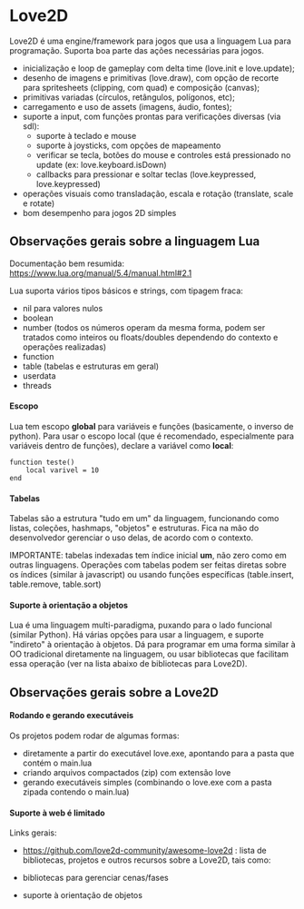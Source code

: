 # Love2D

Love2D é uma engine/framework para jogos que usa a linguagem Lua para programação. Suporta boa parte das ações necessárias para jogos.

- inicialização e loop de gameplay com delta time (love.init e love.update);
- desenho de imagens e primitivas (love.draw), com opção de recorte para spritesheets (clipping, com quad) e composição (canvas);
- primitivas variadas (círculos, retângulos, polígonos, etc);
- carregamento e uso de assets (imagens, áudio, fontes);
- suporte a input, com funções prontas para verificações diversas (via sdl):
    - suporte à teclado e mouse
    - suporte à joysticks, com opções de mapeamento
    - verificar se tecla, botões do mouse e controles está pressionado no update (ex: love.keyboard.isDown)
    - callbacks para pressionar e soltar teclas (love.keypressed, love.keypressed)
- operações visuais como transladação, escala e rotação (translate, scale e rotate)
- bom desempenho para jogos 2D simples


## Observações gerais sobre a linguagem Lua

Documentação bem resumida: https://www.lua.org/manual/5.4/manual.html#2.1 

Lua suporta vários tipos básicos e strings, com tipagem fraca:

- nil para valores nulos
- boolean
- number (todos os números operam da mesma forma, podem ser tratados como inteiros ou floats/doubles dependendo do contexto e operações realizadas)
- function
- table (tabelas e estruturas em geral)
- userdata
- threads


#### Escopo

Lua tem escopo **global** para variáveis e funções (basicamente, o inverso de python). Para usar o escopo local (que é recomendado, especialmente para variáveis dentro de funções), declare a variável como **local**:

```
function teste()
    local varivel = 10
end
```

#### Tabelas

Tabelas são a estrutura "tudo em um" da linguagem, funcionando como listas, coleções, hashmaps, "objetos" e estruturas. Fica na mão do desenvolvedor gerenciar o uso delas, de acordo com o contexto.

IMPORTANTE: tabelas indexadas tem índice inicial **um**, não zero como em outras linguagens. Operações com tabelas podem ser feitas diretas sobre os índices (similar à javascript) ou usando funções específicas (table.insert, table.remove, table.sort)

#### Suporte à orientação a objetos

Lua é uma linguagem multi-paradigma, puxando para o lado funcional (similar Python). Há várias opções para usar a linguagem, e suporte "indireto" à orientação à objetos. Dá para programar em uma forma similar à OO tradicional diretamente na linguagem, ou usar bibliotecas que facilitam essa operação (ver na lista abaixo de bibliotecas para Love2D).

## Observações gerais sobre a Love2D

#### Rodando e gerando executáveis

Os projetos podem rodar de algumas formas:

- diretamente a partir do executável love.exe, apontando para a pasta que contém o main.lua
- criando arquivos compactados (zip) com extensão love
- gerando executáveis simples (combinando o love.exe com a pasta zipada contendo o main.lua)

#### Suporte à web é limitado




Links gerais:

- <a href="https://github.com/love2d-community/awesome-love2d" target="_blank">https://github.com/love2d-community/awesome-love2d</a> : lista de bibliotecas, projetos e outros recursos sobre a Love2D, tais como:

- bibliotecas para gerenciar cenas/fases
- suporte à orientação de objetos